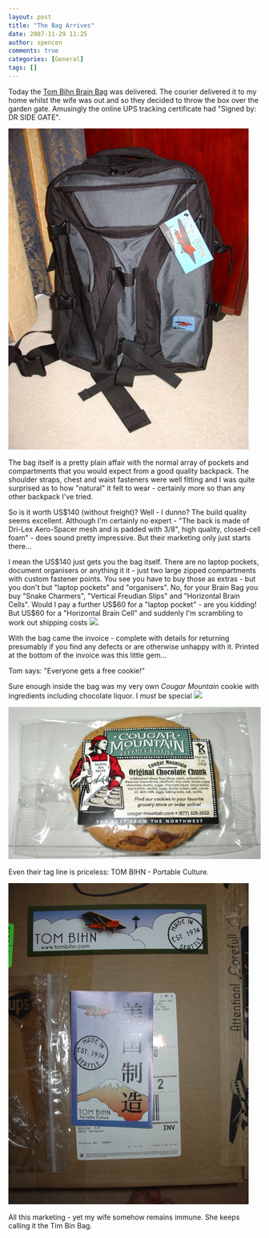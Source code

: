 ```yaml
---
layout: post
title: "The Bag Arrives"
date: 2007-11-29 11:25
author: spencen
comments: true
categories: [General]
tags: []
---
```



Today the <a href="http://www.tombihn.com/page/001/PROD/300/TB0104" target="_blank">Tom Bihn Brain Bag</a> was delivered. The courier delivered it to my home whilst the wife was out and so they decided to throw the box over the garden gate. Amusingly the online UPS tracking certificate had "Signed by: DR SIDE GATE".
 

<a href="/images/Tom%20Bihn%20Brain%20Bag.jpg" target="_blank">![Tom Bihn Brain Bag](/images/Tom%20Bihn%20Brain%20Bag.jpg)</a> 
 

The bag itself is a pretty plain affair with the normal array of pockets and compartments that you would expect from a good quality backpack. The shoulder straps, chest and waist fasteners were well fitting and I was quite surprised as to how "natural" it felt to wear - certainly more so than any other backpack I've tried.
 

So is it worth US$140 (without freight)? Well - I dunno? The build quality seems excellent. Although I'm certainly no expert - "The back is made of Dri-Lex Aero-Spacer mesh and is padded with 3/8", high quality, closed-cell foam" - does sound pretty impressive. But their marketing only just starts there...
 

I mean the US$140 just gets you the bag itself. There are no laptop pockets, document organisers or anything it it - just two large zipped compartments with custom fastener points. You see you have to buy those as extras - but you don't but "laptop pockets" and "organisers". No, for your Brain Bag you buy "Snake Charmers", "Vertical Freudian Slips" and "Horizontal Brain Cells". Would I pay a further US$60 for a "laptop pocket" - are you kidding! But US$60 for a "Horizontal Brain Cell" and suddenly I'm scrambling to work out shipping costs ![](http://blog.spencen.com/emoticons/smile.png).
 

With the bag came the invoice - complete with details for returning presumably if you find any defects or are otherwise unhappy with it. Printed at the bottom of the invoice was this little gem...
 

> 

Tom says: "Everyone gets a free cookie!"


 

Sure enough inside the bag was my very own *Cougar Mountain* cookie with ingredients including chocolate liquor. I *must* be special ![](http://blog.spencen.com/emoticons/smile.png)
 

<a href="/images/Couger%20Mountain%20Cookie.jpg" target="_blank">![Couger Mountain Cookie](/images/Couger%20Mountain%20Cookie.jpg)</a> 
 

Even their tag line is priceless: TOM BIHN - Portable Culture. 
 

<a href="/images/Tom%20Bihn%20Packaging.jpg" target="_blank">![Tom Bihn Packaging](/images/Tom%20Bihn%20Packaging.jpg)</a> 
 

All this marketing - yet my wife somehow remains immune. She keeps calling it the Tim Bin Bag.



